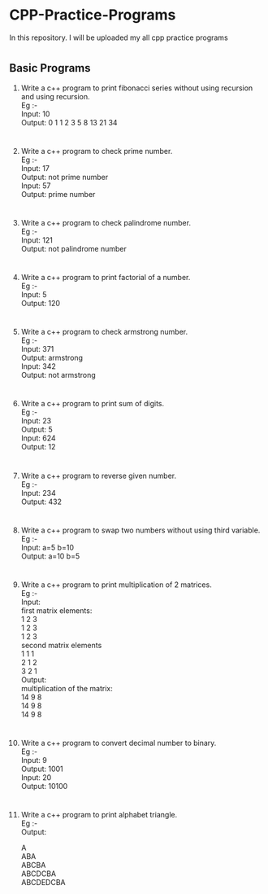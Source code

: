 # CPP-Practice-Programs

In this repository. I will be uploaded my all cpp practice programs

#

## **Basic Programs**


1. Write a c++ program to print fibonacci series without using recursion and using recursion. <br>
Eg :- <br>
Input: 10 <br>
Output: 0 1 1 2 3 5 8 13 21 34<br>

#

2. Write a c++ program to check prime number. <br>
Eg :- <br>
Input: 17 <br>
Output: not prime number <br>
Input: 57 <br>
Output: prime number <br>

#

3. Write a c++ program to check palindrome number. <br>
Eg :- <br>
Input: 121 <br>
Output: not palindrome number <br>

#

4. Write a c++ program to print factorial of a number. <br>
Eg :-<br>
Input: 5<br>
Output: 120<br>

#

5. Write a c++ program to check armstrong number. <br>
Eg :- <br>
Input: 371 <br>
Output: armstrong <br>
Input: 342 <br>
Output: not armstrong <br>

#

 
6. Write a c++ program to print sum of digits. <br>
Eg :- <br>
Input: 23 <br>
Output: 5 <br>
Input: 624 <br>
Output: 12 <br>

#

7. Write a c++ program to reverse given number. <br>
Eg :- <br>
Input: 234 <br>
Output: 432 <br>

#

8. Write a c++ program to swap two numbers without using third variable. <br>
Eg :- <br>
Input: a=5 b=10 <br>
Output: a=10 b=5 <br>

#

9. Write a c++ program to print multiplication of 2 matrices. <br>
Eg :- <br>
Input: <br>
first matrix elements: <br>
1 2 3 <br>
1 2 3 <br>
1 2 3 <br>
second matrix elements <br>
1 1 1 <br>
2 1 2 <br>
3 2 1 <br>
Output: <br>
multiplication of the matrix: <br>
14 9 8 <br>
14 9 8 <br>
14 9 8 <br>

#

10. Write a c++ program to convert decimal number to binary. <br>
Eg :- <br>
Input: 9 <br>
Output: 1001 <br>
Input: 20 <br>
Output: 10100 <br>

#

11. Write a c++ program to print alphabet triangle. <br>
Eg :- <br>
Output: <br>

     A<br>
    ABA <br>
   ABCBA <br>
  ABCDCBA <br>
 ABCDEDCBA <br>

#
